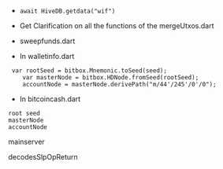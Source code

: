 * `await HiveDB.getdata("wif")`

* Get Clarification on all the functions of the mergeUtxos.dart

* sweepfunds.dart

* In walletinfo.dart
```
 var rootSeed = bitbox.Mnemonic.toSeed(seed);
    var masterNode = bitbox.HDNode.fromSeed(rootSeed);
    accountNode = masterNode.derivePath("m/44'/245'/0'/0");
``` 

* In bitcoincash.dart

```
root seed
masterNode
accountNode
```

mainserver

decodesSlpOpReturn
